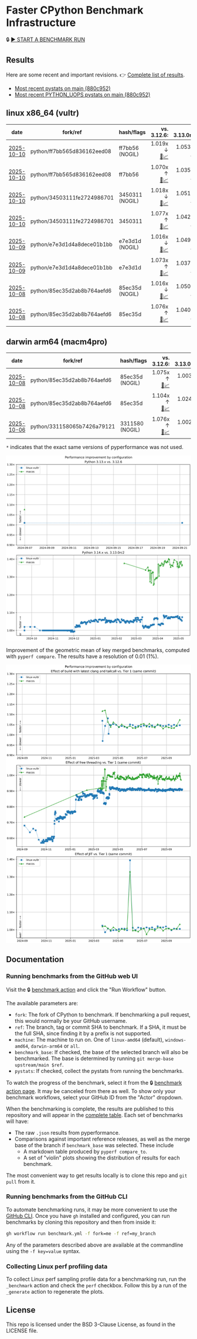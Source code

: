 # Faster CPython Benchmark Infrastructure

🔒 [▶️ START A BENCHMARK RUN](../../actions/workflows/benchmark.yml)

## Results

Here are some recent and important revisions. 👉 [Complete list of results](RESULTS.md).

<!-- START table -->
- [Most recent  pystats on main (880c952)](results/bm-20251004-3.15.0a0-880c952/bm-20251004-vultr-x86_64-python-880c9526f91960b9cba5-3.15.0a0-880c952-pystats.md)
- [Most recent PYTHON_UOPS pystats on main (880c952)](results/bm-20251004-3.15.0a0-880c952-PYTHON_UOPS/bm-20251004-vultr-x86_64-python-880c9526f91960b9cba5-3.15.0a0-880c952-pystats.md)

## linux x86_64 (vultr)
| date | fork/ref | hash/flags | vs. 3.12.6: | vs. 3.13.0rc2: | vs. base: |
| --- | --- | --- | ---: | ---: | ---: |
| [2025-10-10](results/bm-20251010-3.15.0a0-ff7bb56-NOGIL) | python/ff7bb565d836162eed08 | ff7bb56 (NOGIL) | 1.019x ↓<br>[📄](results/bm-20251010-3.15.0a0-ff7bb56-NOGIL/bm-20251010-vultr-x86_64-python-ff7bb565d836162eed08-3.15.0a0-ff7bb56-vs-3.12.6.md)[📈](results/bm-20251010-3.15.0a0-ff7bb56-NOGIL/bm-20251010-vultr-x86_64-python-ff7bb565d836162eed08-3.15.0a0-ff7bb56-vs-3.12.6.svg) | 1.053x ↓<br>[📄](results/bm-20251010-3.15.0a0-ff7bb56-NOGIL/bm-20251010-vultr-x86_64-python-ff7bb565d836162eed08-3.15.0a0-ff7bb56-vs-3.13.0rc2.md)[📈](results/bm-20251010-3.15.0a0-ff7bb56-NOGIL/bm-20251010-vultr-x86_64-python-ff7bb565d836162eed08-3.15.0a0-ff7bb56-vs-3.13.0rc2.svg) | 1.090x ↓<br>[📄](results/bm-20251010-3.15.0a0-ff7bb56-NOGIL/bm-20251010-vultr-x86_64-python-ff7bb565d836162eed08-3.15.0a0-ff7bb56-vs-base.md)[📈](results/bm-20251010-3.15.0a0-ff7bb56-NOGIL/bm-20251010-vultr-x86_64-python-ff7bb565d836162eed08-3.15.0a0-ff7bb56-vs-base.svg)[🧠](results/bm-20251010-3.15.0a0-ff7bb56-NOGIL/bm-20251010-vultr-x86_64-python-ff7bb565d836162eed08-3.15.0a0-ff7bb56-vs-base-mem.svg) |
| [2025-10-10](results/bm-20251010-3.15.0a0-ff7bb56) | python/ff7bb565d836162eed08 | ff7bb56 | 1.070x ↑<br>[📄](results/bm-20251010-3.15.0a0-ff7bb56/bm-20251010-vultr-x86_64-python-ff7bb565d836162eed08-3.15.0a0-ff7bb56-vs-3.12.6.md)[📈](results/bm-20251010-3.15.0a0-ff7bb56/bm-20251010-vultr-x86_64-python-ff7bb565d836162eed08-3.15.0a0-ff7bb56-vs-3.12.6.svg) | 1.035x ↑<br>[📄](results/bm-20251010-3.15.0a0-ff7bb56/bm-20251010-vultr-x86_64-python-ff7bb565d836162eed08-3.15.0a0-ff7bb56-vs-3.13.0rc2.md)[📈](results/bm-20251010-3.15.0a0-ff7bb56/bm-20251010-vultr-x86_64-python-ff7bb565d836162eed08-3.15.0a0-ff7bb56-vs-3.13.0rc2.svg) |  |
| [2025-10-10](results/bm-20251010-3.15.0a0-3450311-NOGIL) | python/34503111fe2724986701 | 3450311 (NOGIL) | 1.018x ↓<br>[📄](results/bm-20251010-3.15.0a0-3450311-NOGIL/bm-20251010-vultr-x86_64-python-34503111fe2724986701-3.15.0a0-3450311-vs-3.12.6.md)[📈](results/bm-20251010-3.15.0a0-3450311-NOGIL/bm-20251010-vultr-x86_64-python-34503111fe2724986701-3.15.0a0-3450311-vs-3.12.6.svg) | 1.051x ↓<br>[📄](results/bm-20251010-3.15.0a0-3450311-NOGIL/bm-20251010-vultr-x86_64-python-34503111fe2724986701-3.15.0a0-3450311-vs-3.13.0rc2.md)[📈](results/bm-20251010-3.15.0a0-3450311-NOGIL/bm-20251010-vultr-x86_64-python-34503111fe2724986701-3.15.0a0-3450311-vs-3.13.0rc2.svg) | 1.095x ↓<br>[📄](results/bm-20251010-3.15.0a0-3450311-NOGIL/bm-20251010-vultr-x86_64-python-34503111fe2724986701-3.15.0a0-3450311-vs-base.md)[📈](results/bm-20251010-3.15.0a0-3450311-NOGIL/bm-20251010-vultr-x86_64-python-34503111fe2724986701-3.15.0a0-3450311-vs-base.svg)[🧠](results/bm-20251010-3.15.0a0-3450311-NOGIL/bm-20251010-vultr-x86_64-python-34503111fe2724986701-3.15.0a0-3450311-vs-base-mem.svg) |
| [2025-10-10](results/bm-20251010-3.15.0a0-3450311) | python/34503111fe2724986701 | 3450311 | 1.077x ↑<br>[📄](results/bm-20251010-3.15.0a0-3450311/bm-20251010-vultr-x86_64-python-34503111fe2724986701-3.15.0a0-3450311-vs-3.12.6.md)[📈](results/bm-20251010-3.15.0a0-3450311/bm-20251010-vultr-x86_64-python-34503111fe2724986701-3.15.0a0-3450311-vs-3.12.6.svg) | 1.042x ↑<br>[📄](results/bm-20251010-3.15.0a0-3450311/bm-20251010-vultr-x86_64-python-34503111fe2724986701-3.15.0a0-3450311-vs-3.13.0rc2.md)[📈](results/bm-20251010-3.15.0a0-3450311/bm-20251010-vultr-x86_64-python-34503111fe2724986701-3.15.0a0-3450311-vs-3.13.0rc2.svg) |  |
| [2025-10-09](results/bm-20251009-3.15.0a0-e7e3d1d-NOGIL) | python/e7e3d1d4a8dece01b1bb | e7e3d1d (NOGIL) | 1.016x ↓<br>[📄](results/bm-20251009-3.15.0a0-e7e3d1d-NOGIL/bm-20251009-vultr-x86_64-python-e7e3d1d4a8dece01b1bb-3.15.0a0-e7e3d1d-vs-3.12.6.md)[📈](results/bm-20251009-3.15.0a0-e7e3d1d-NOGIL/bm-20251009-vultr-x86_64-python-e7e3d1d4a8dece01b1bb-3.15.0a0-e7e3d1d-vs-3.12.6.svg) | 1.049x ↓<br>[📄](results/bm-20251009-3.15.0a0-e7e3d1d-NOGIL/bm-20251009-vultr-x86_64-python-e7e3d1d4a8dece01b1bb-3.15.0a0-e7e3d1d-vs-3.13.0rc2.md)[📈](results/bm-20251009-3.15.0a0-e7e3d1d-NOGIL/bm-20251009-vultr-x86_64-python-e7e3d1d4a8dece01b1bb-3.15.0a0-e7e3d1d-vs-3.13.0rc2.svg) | 1.089x ↓<br>[📄](results/bm-20251009-3.15.0a0-e7e3d1d-NOGIL/bm-20251009-vultr-x86_64-python-e7e3d1d4a8dece01b1bb-3.15.0a0-e7e3d1d-vs-base.md)[📈](results/bm-20251009-3.15.0a0-e7e3d1d-NOGIL/bm-20251009-vultr-x86_64-python-e7e3d1d4a8dece01b1bb-3.15.0a0-e7e3d1d-vs-base.svg)[🧠](results/bm-20251009-3.15.0a0-e7e3d1d-NOGIL/bm-20251009-vultr-x86_64-python-e7e3d1d4a8dece01b1bb-3.15.0a0-e7e3d1d-vs-base-mem.svg) |
| [2025-10-09](results/bm-20251009-3.15.0a0-e7e3d1d) | python/e7e3d1d4a8dece01b1bb | e7e3d1d | 1.073x ↑<br>[📄](results/bm-20251009-3.15.0a0-e7e3d1d/bm-20251009-vultr-x86_64-python-e7e3d1d4a8dece01b1bb-3.15.0a0-e7e3d1d-vs-3.12.6.md)[📈](results/bm-20251009-3.15.0a0-e7e3d1d/bm-20251009-vultr-x86_64-python-e7e3d1d4a8dece01b1bb-3.15.0a0-e7e3d1d-vs-3.12.6.svg) | 1.037x ↑<br>[📄](results/bm-20251009-3.15.0a0-e7e3d1d/bm-20251009-vultr-x86_64-python-e7e3d1d4a8dece01b1bb-3.15.0a0-e7e3d1d-vs-3.13.0rc2.md)[📈](results/bm-20251009-3.15.0a0-e7e3d1d/bm-20251009-vultr-x86_64-python-e7e3d1d4a8dece01b1bb-3.15.0a0-e7e3d1d-vs-3.13.0rc2.svg) |  |
| [2025-10-08](results/bm-20251008-3.15.0a0-85ec35d-NOGIL) | python/85ec35d2ab8b764aefd6 | 85ec35d (NOGIL) | 1.016x ↓<br>[📄](results/bm-20251008-3.15.0a0-85ec35d-NOGIL/bm-20251008-vultr-x86_64-python-85ec35d2ab8b764aefd6-3.15.0a0-85ec35d-vs-3.12.6.md)[📈](results/bm-20251008-3.15.0a0-85ec35d-NOGIL/bm-20251008-vultr-x86_64-python-85ec35d2ab8b764aefd6-3.15.0a0-85ec35d-vs-3.12.6.svg) | 1.050x ↓<br>[📄](results/bm-20251008-3.15.0a0-85ec35d-NOGIL/bm-20251008-vultr-x86_64-python-85ec35d2ab8b764aefd6-3.15.0a0-85ec35d-vs-3.13.0rc2.md)[📈](results/bm-20251008-3.15.0a0-85ec35d-NOGIL/bm-20251008-vultr-x86_64-python-85ec35d2ab8b764aefd6-3.15.0a0-85ec35d-vs-3.13.0rc2.svg) | 1.091x ↓<br>[📄](results/bm-20251008-3.15.0a0-85ec35d-NOGIL/bm-20251008-vultr-x86_64-python-85ec35d2ab8b764aefd6-3.15.0a0-85ec35d-vs-base.md)[📈](results/bm-20251008-3.15.0a0-85ec35d-NOGIL/bm-20251008-vultr-x86_64-python-85ec35d2ab8b764aefd6-3.15.0a0-85ec35d-vs-base.svg)[🧠](results/bm-20251008-3.15.0a0-85ec35d-NOGIL/bm-20251008-vultr-x86_64-python-85ec35d2ab8b764aefd6-3.15.0a0-85ec35d-vs-base-mem.svg) |
| [2025-10-08](results/bm-20251008-3.15.0a0-85ec35d) | python/85ec35d2ab8b764aefd6 | 85ec35d | 1.076x ↑<br>[📄](results/bm-20251008-3.15.0a0-85ec35d/bm-20251008-vultr-x86_64-python-85ec35d2ab8b764aefd6-3.15.0a0-85ec35d-vs-3.12.6.md)[📈](results/bm-20251008-3.15.0a0-85ec35d/bm-20251008-vultr-x86_64-python-85ec35d2ab8b764aefd6-3.15.0a0-85ec35d-vs-3.12.6.svg) | 1.040x ↑<br>[📄](results/bm-20251008-3.15.0a0-85ec35d/bm-20251008-vultr-x86_64-python-85ec35d2ab8b764aefd6-3.15.0a0-85ec35d-vs-3.13.0rc2.md)[📈](results/bm-20251008-3.15.0a0-85ec35d/bm-20251008-vultr-x86_64-python-85ec35d2ab8b764aefd6-3.15.0a0-85ec35d-vs-3.13.0rc2.svg) |  |

## darwin arm64 (macm4pro)
| date | fork/ref | hash/flags | vs. 3.12.6: | vs. 3.13.0rc2: | vs. base: |
| --- | --- | --- | ---: | ---: | ---: |
| [2025-10-08](results/bm-20251008-3.15.0a0-85ec35d-NOGIL) | python/85ec35d2ab8b764aefd6 | 85ec35d (NOGIL) | 1.075x ↑<br>[📄](results/bm-20251008-3.15.0a0-85ec35d-NOGIL/bm-20251008-macm4pro-arm64-python-85ec35d2ab8b764aefd6-3.15.0a0-85ec35d-vs-3.12.6.md)[📈](results/bm-20251008-3.15.0a0-85ec35d-NOGIL/bm-20251008-macm4pro-arm64-python-85ec35d2ab8b764aefd6-3.15.0a0-85ec35d-vs-3.12.6.svg) | 1.003x ↓<br>[📄](results/bm-20251008-3.15.0a0-85ec35d-NOGIL/bm-20251008-macm4pro-arm64-python-85ec35d2ab8b764aefd6-3.15.0a0-85ec35d-vs-3.13.0rc2.md)[📈](results/bm-20251008-3.15.0a0-85ec35d-NOGIL/bm-20251008-macm4pro-arm64-python-85ec35d2ab8b764aefd6-3.15.0a0-85ec35d-vs-3.13.0rc2.svg) | 1.028x ↓<br>[📄](results/bm-20251008-3.15.0a0-85ec35d-NOGIL/bm-20251008-macm4pro-arm64-python-85ec35d2ab8b764aefd6-3.15.0a0-85ec35d-vs-base.md)[📈](results/bm-20251008-3.15.0a0-85ec35d-NOGIL/bm-20251008-macm4pro-arm64-python-85ec35d2ab8b764aefd6-3.15.0a0-85ec35d-vs-base.svg)[🧠](results/bm-20251008-3.15.0a0-85ec35d-NOGIL/bm-20251008-macm4pro-arm64-python-85ec35d2ab8b764aefd6-3.15.0a0-85ec35d-vs-base-mem.svg) |
| [2025-10-08](results/bm-20251008-3.15.0a0-85ec35d) | python/85ec35d2ab8b764aefd6 | 85ec35d | 1.104x ↑<br>[📄](results/bm-20251008-3.15.0a0-85ec35d/bm-20251008-macm4pro-arm64-python-85ec35d2ab8b764aefd6-3.15.0a0-85ec35d-vs-3.12.6.md)[📈](results/bm-20251008-3.15.0a0-85ec35d/bm-20251008-macm4pro-arm64-python-85ec35d2ab8b764aefd6-3.15.0a0-85ec35d-vs-3.12.6.svg) | 1.024x ↑<br>[📄](results/bm-20251008-3.15.0a0-85ec35d/bm-20251008-macm4pro-arm64-python-85ec35d2ab8b764aefd6-3.15.0a0-85ec35d-vs-3.13.0rc2.md)[📈](results/bm-20251008-3.15.0a0-85ec35d/bm-20251008-macm4pro-arm64-python-85ec35d2ab8b764aefd6-3.15.0a0-85ec35d-vs-3.13.0rc2.svg) |  |
| [2025-10-06](results/bm-20251006-3.15.0a0-3311580-NOGIL) | python/331158065b7426a79121 | 3311580 (NOGIL) | 1.076x ↑<br>[📄](results/bm-20251006-3.15.0a0-3311580-NOGIL/bm-20251006-macm4pro-arm64-python-331158065b7426a79121-3.15.0a0-3311580-vs-3.12.6.md)[📈](results/bm-20251006-3.15.0a0-3311580-NOGIL/bm-20251006-macm4pro-arm64-python-331158065b7426a79121-3.15.0a0-3311580-vs-3.12.6.svg) | 1.002x ↓<br>[📄](results/bm-20251006-3.15.0a0-3311580-NOGIL/bm-20251006-macm4pro-arm64-python-331158065b7426a79121-3.15.0a0-3311580-vs-3.13.0rc2.md)[📈](results/bm-20251006-3.15.0a0-3311580-NOGIL/bm-20251006-macm4pro-arm64-python-331158065b7426a79121-3.15.0a0-3311580-vs-3.13.0rc2.svg) | 1.023x ↓<br>[📄](results/bm-20251006-3.15.0a0-3311580-NOGIL/bm-20251006-macm4pro-arm64-python-331158065b7426a79121-3.15.0a0-3311580-vs-base.md)[📈](results/bm-20251006-3.15.0a0-3311580-NOGIL/bm-20251006-macm4pro-arm64-python-331158065b7426a79121-3.15.0a0-3311580-vs-base.svg)[🧠](results/bm-20251006-3.15.0a0-3311580-NOGIL/bm-20251006-macm4pro-arm64-python-331158065b7426a79121-3.15.0a0-3311580-vs-base-mem.svg) |


<!-- END table -->

`*` indicates that the exact same versions of pyperformance was not used.

![Longitudinal speed improvement](/longitudinal.svg)

Improvement of the geometric mean of key merged benchmarks, computed with `pyperf compare`.
The results have a resolution of 0.01 (1%).

![Configuration speed improvement](/configs.svg)

## Documentation

### Running benchmarks from the GitHub web UI

Visit the 🔒 [benchmark action](../../actions/workflows/benchmark.yml) and click the "Run Workflow" button.

The available parameters are:

- `fork`: The fork of CPython to benchmark.
  If benchmarking a pull request, this would normally be your GitHub username.
- `ref`: The branch, tag or commit SHA to benchmark.
  If a SHA, it must be the full SHA, since finding it by a prefix is not supported.
- `machine`: The machine to run on.
  One of `linux-amd64` (default), `windows-amd64`, `darwin-arm64` or `all`.
- `benchmark_base`: If checked, the base of the selected branch will also be benchmarked.
  The base is determined by running `git merge-base upstream/main $ref`.
- `pystats`: If checked, collect the pystats from running the benchmarks.

To watch the progress of the benchmark, select it from the 🔒 [benchmark action page](../../actions/workflows/benchmark.yml).
It may be canceled from there as well.
To show only your benchmark workflows, select your GitHub ID from the "Actor" dropdown.

When the benchmarking is complete, the results are published to this repository and will appear in the [complete table](RESULTS.md).
Each set of benchmarks will have:

- The raw `.json` results from pyperformance.
- Comparisons against important reference releases, as well as the merge base of the branch if `benchmark_base` was selected. These include
  - A markdown table produced by `pyperf compare_to`.
  - A set of "violin" plots showing the distribution of results for each benchmark.

The most convenient way to get results locally is to clone this repo and `git pull` from it.

### Running benchmarks from the GitHub CLI

To automate benchmarking runs, it may be more convenient to use the [GitHub CLI](https://cli.github.com/).
Once you have `gh` installed and configured, you can run benchmarks by cloning this repository and then from inside it:

```bash session
gh workflow run benchmark.yml -f fork=me -f ref=my_branch
```

Any of the parameters described above are available at the commandline using the `-f key=value` syntax.

### Collecting Linux perf profiling data

To collect Linux perf sampling profile data for a benchmarking run, run the `_benchmark` action and check the `perf` checkbox.
Follow this by a run of the `_generate` action to regenerate the plots.

## License

This repo is licensed under the BSD 3-Clause License, as found in the LICENSE file.
